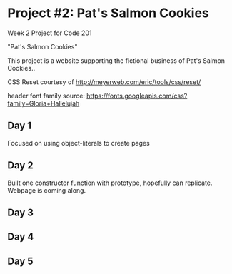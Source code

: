 # Project #2: Pat's Salmon Cookies

Week 2 Project for Code 201

"Pat's Salmon Cookies"


This project is a website supporting the fictional business of Pat's Salmon Cookies.. 

CSS Reset courtesy of http://meyerweb.com/eric/tools/css/reset/ 

header font family source: https://fonts.googleapis.com/css?family=Gloria+Hallelujah 



## Day 1

Focused on using object-literals to create pages

## Day 2

Built one constructor function with prototype, hopefully can replicate. Webpage is coming along.

## Day 3


## Day 4


## Day 5
